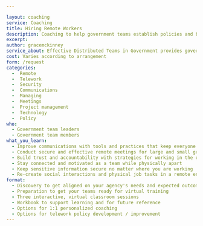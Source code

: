 ```yaml
---

layout: coaching
service: Coaching
title: Hiring Remote Workers
description: Coaching to help government teams establish policies and best practices for remote/telework.
excerpt: 
author: gracemckinney
service_about: Effective Distributed Teams in Government provides government teams with strategies, tools, and best practices for working effectively in a distributed (remote/telework) model. The offering is customizable to your agency and will help you improve team performance, streamline communications, save on operational costs, and boost workforce diversity and retention.
cost: Varies according to arrangement
form: /request
categories:
  -  Remote
  -  Telework
  -  Security
  -  Communications
  -  Managing
  -  Meetings
  -  Project management
  -  Technology
  -  Policy
who:
  - Government team leaders
  - Government team members
what_you_learn:
  - Improve communications with tools and practices that keep everyone in sync
  - Conduct secure and effective remote meetings for large and small groups
  - Build trust and accountability with strategies for working in the open
  - Stay connected and motivated as a team while physically apart
  - Keep sensitive information secure no matter where you are working
  - Re-create social interactions and physical job tasks in a remote environment
format:
  - Discovery to get aligned on your agency's needs and expected outcomes
  - Preparation to get your teams ready for virtual training
  - Three interactive, virtual classroom sessions
  - Workbook to support learning and for future reference
  - Options for 1:1 personalized coaching
  - Options for telework policy development / improvement
---
```

